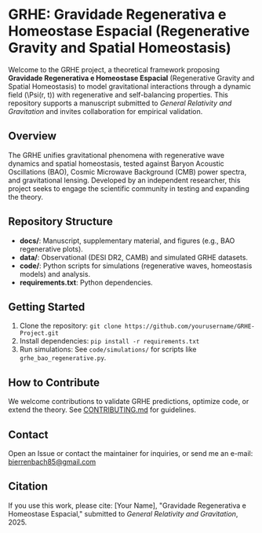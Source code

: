 # GRHE: Gravidade Regenerativa e Homeostase Espacial (Regenerative Gravity and Spatial Homeostasis)

Welcome to the GRHE project, a theoretical framework proposing **Gravidade Regenerativa e Homeostase Espacial** (Regenerative Gravity and Spatial Homeostasis) to model gravitational interactions through a dynamic field \(\Psi(r, t)\) with regenerative and self-balancing properties. This repository supports a manuscript submitted to *General Relativity and Gravitation* and invites collaboration for empirical validation.

## Overview
The GRHE unifies gravitational phenomena with regenerative wave dynamics and spatial homeostasis, tested against Baryon Acoustic Oscillations (BAO), Cosmic Microwave Background (CMB) power spectra, and gravitational lensing. Developed by an independent researcher, this project seeks to engage the scientific community in testing and expanding the theory.

## Repository Structure
- **docs/**: Manuscript, supplementary material, and figures (e.g., BAO regenerative plots).
- **data/**: Observational (DESI DR2, CAMB) and simulated GRHE datasets.
- **code/**: Python scripts for simulations (regenerative waves, homeostasis models) and analysis.
- **requirements.txt**: Python dependencies.

## Getting Started
1. Clone the repository: `git clone https://github.com/yourusername/GRHE-Project.git`
2. Install dependencies: `pip install -r requirements.txt`
3. Run simulations: See `code/simulations/` for scripts like `grhe_bao_regenerative.py`.

## How to Contribute
We welcome contributions to validate GRHE predictions, optimize code, or extend the theory. See [CONTRIBUTING.md](CONTRIBUTING.md) for guidelines.

## Contact
Open an Issue or contact the maintainer for inquiries, or send me an e-mail: bierrenbach85@gmail.com

## Citation
If you use this work, please cite: [Your Name], "Gravidade Regenerativa e Homeostase Espacial," submitted to *General Relativity and Gravitation*, 2025.
